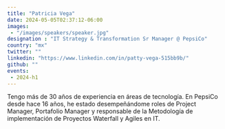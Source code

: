 ```yaml
---
title: "Patricia Vega"
date: 2024-05-05T02:37:12-06:00
images: 
 - "/images/speakers/speaker.jpg"
designation : "IT Strategy & Transformation Sr Manager @ PepsiCo"
country: "mx"
twitter: ""
linkedin: "https://www.linkedin.com/in/patty-vega-515bb9b/"
github: ""
events: 
 - 2024-h1
---
```


Tengo más de 30 años de experiencia en áreas de tecnología. En PepsiCo desde hace 16 años, he estado desempeñándome roles de Project Manager, Portafolio Manager y responsable de la Metodología de implementación de Proyectos Waterfall y Agiles en IT.

